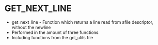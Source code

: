 # GET_NEXT_LINE
####
 - get_next_line - Function which returns a line read from afile descriptor, without the newline
 - Performed in the amount of three functions
 - Including functions from the gnl_utils file
